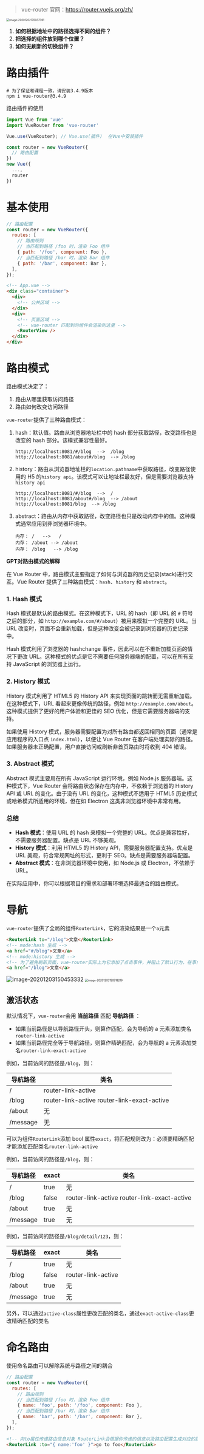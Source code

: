 > vue-router 官网：<https://router.vuejs.org/zh/>

<img src="http://mdrs.yuanjin.tech/img/20201202170037.png" alt="image-20201202170037391" style="zoom:50%;" />

1. **如何根据地址中的路径选择不同的组件？**
2. **把选择的组件放到哪个位置？**
3. **如何无刷新的切换组件？**

# 路由插件

```shell
# 为了保证和课程一致，请安装3.4.9版本
npm i vue-router@3.4.9
```

路由插件的使用

```js
import Vue from 'vue'
import VueRouter from 'vue-router'

Vue.use(VueRouter); // Vue.use(插件)  在Vue中安装插件

const router = new VueRouter({
  // 路由配置
})
new Vue({
  ...,
  router
})
```

# 基本使用

```js
// 路由配置
const router = new VueRouter({
  routes: [
    // 路由规则
    // 当匹配到路径 /foo 时，渲染 Foo 组件
    { path: '/foo', component: Foo },
    // 当匹配到路径 /bar 时，渲染 Bar 组件
    { path: '/bar', component: Bar },
  ],
});
```

```html
<!-- App.vue -->
<div class="container">
  <div>
    <!-- 公共区域 -->
  </div>
  <div>
    <!-- 页面区域 -->
    <!-- vue-router 匹配到的组件会渲染到这里 -->
    <RouterView />
  </div>
</div>
```

# 路由模式

路由模式决定了：

1. 路由从哪里获取访问路径
2. 路由如何改变访问路径

`vue-router`提供了三种路由模式：

1. hash：默认值。路由从浏览器地址栏中的 hash 部分获取路径，改变路径也是改变的 hash 部分。该模式兼容性最好。

   ```
   http://localhost:8081/#/blog  -->  /blog
   http://localhost:8081/about#/blog  --> /blog
   ```

2. history：路由从浏览器地址栏的`location.pathname`中获取路径，改变路径使用的 H5 的`history api`。该模式可以让地址栏最友好，但是需要浏览器支持`history api`

   ```
   http://localhost:8081/#/blog  -->  /
   http://localhost:8081/about#/blog  --> /about
   http://localhost:8081/blog  --> /blog
   ```

3. abstract：路由从内存中获取路径，改变路径也只是改动内存中的值。这种模式通常应用到非浏览器环境中。

   ```shell
   内存： /   -->   /
   内存： /about --> /about
   内存： /blog   --> /blog
   ```

**GPT对路由模式的解释**

在 Vue Router 中，路由模式主要指定了如何与浏览器的历史记录(stack)进行交互。Vue Router 提供了三种路由模式：`hash`、`history` 和 `abstract`。

### 1. Hash 模式

Hash 模式是默认的路由模式。在这种模式下，URL 的 hash（即 URL 的 `#` 符号之后的部分，如 `http://example.com/#/about`）被用来模拟一个完整的 URL。当 URL 改变时，页面不会重新加载，但是这种改变会被记录到浏览器的历史记录中。

Hash 模式利用了浏览器的 hashchange 事件，因此可以在不重新加载页面的情况下更改 URL。这种模式的优点是它不需要任何服务器端的配置，可以在所有支持 JavaScript 的浏览器上运行。

### 2. History 模式

History 模式利用了 HTML5 的 History API 来实现页面的跳转而无需重新加载。在这种模式下，URL 看起来更像传统的路径，例如 `http://example.com/about`。这种模式提供了更好的用户体验和更佳的 SEO 优化，但是它需要服务器端的支持。

如果使用 History 模式，服务器需要配置为对所有路由都返回相同的页面（通常是应用程序的入口点 `index.html`），以便让 Vue Router 在客户端处理实际的路径。如果服务器未正确配置，用户直接访问或刷新非首页路由时将收到 404 错误。

### 3. Abstract 模式

Abstract 模式主要用在所有 JavaScript 运行环境，例如 Node.js 服务器端。这种模式下，Vue Router 会将路由状态保存在内存中，不依赖于浏览器的 History API 或 URL 的变化。由于没有 URL 的变化，这种模式不适用于 HTML5 历史模式或哈希模式所适用的环境，但在如 Electron 这类非浏览器环境中非常有用。

### 总结

- **Hash 模式**：使用 URL 的 hash 来模拟一个完整的 URL。优点是兼容性好，不需要服务器配置。缺点是 URL 不够美观。
- **History 模式**：利用 HTML5 的 History API，需要服务器配置支持。优点是 URL 美观，符合常规网址的形式，更利于 SEO。缺点是需要服务器端配置。
- **Abstract 模式**：在非浏览器环境中使用，如 Node.js 或 Electron，不依赖于 URL。

在实际应用中，你可以根据项目的需求和部署环境选择最适合的路由模式。

# 导航

`vue-router`提供了全局的组件`RouterLink`，它的渲染结果是一个`a`元素

```html
<RouterLink to="/blog">文章</RouterLink>
<!-- mode:hash 生成 -->
<a href="#/blog">文章</a>
<!-- mode:history 生成 -->
<!-- 为了避免刷新页面，vue-router实际上为它添加了点击事件，并阻止了默认行为，在事件内部使用hitory api更改路径 -->
<a href="/blog">文章</a>
```

<img src="http://mdrs.yuanjin.tech/img/20201203150453.png" alt="image-20201203150453332" />

<img src="http://mdrs.yuanjin.tech/img/20201203150918.png" alt="image-20201203150918219" style="zoom:50%;" />

## 激活状态

默认情况下，`vue-router`会用 **当前路径** 匹配 **导航路径** ：

- 如果当前路径是以导航路径开头，则算作匹配，会为导航的 a 元素添加类名`router-link-active`
- 如果当前路径完全等于导航路径，则算作精确匹配，会为导航的 a 元素添加类名`router-link-exact-active`

例如，当前访问的路径是`/blog`，则：

| 导航路径 | 类名                                        |
| -------- | ------------------------------------------- |
| /        | router-link-active                          |
| /blog    | router-link-active router-link-exact-active |
| /about   | 无                                          |
| /message | 无                                          |

可以为组件`RouterLink`添加 bool 属性`exact`，将匹配规则改为：必须要精确匹配才能添加匹配类名`router-link-active`

例如，当前访问的路径是`/blog`，则：

| 导航路径 | exact | 类名                                        |
| -------- | ----- | ------------------------------------------- |
| /        | true  | 无                                          |
| /blog    | false | router-link-active router-link-exact-active |
| /about   | true  | 无                                          |
| /message | true  | 无                                          |

例如，当前访问的路径是`/blog/detail/123`，则：

| 导航路径 | exact | 类名               |
| -------- | ----- | ------------------ |
| /        | true  | 无                 |
| /blog    | false | router-link-active |
| /about   | true  | 无                 |
| /message | true  | 无                 |

另外，可以通过`active-class`属性更改匹配的类名，通过`exact-active-class`更改精确匹配的类名

# 命名路由

使用命名路由可以解除系统与路径之间的耦合

```js
// 路由配置
const router = new VueRouter({
  routes: [
    // 路由规则
    // 当匹配到路径 /foo 时，渲染 Foo 组件
    { name: 'foo', path: '/foo', component: Foo },
    // 当匹配到路径 /bar 时，渲染 Bar 组件
    { name: 'bar', path: '/bar', component: Bar },
  ],
});
```

```html
<!-- 向to属性传递路由信息对象 RouterLink会根据你传递的信息以及路由配置生成对应的路径 -->
<RouterLink :to="{ name:'foo' }">go to foo</RouterLink>
```
